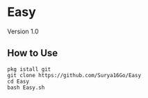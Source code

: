 # Easy
Version 1.0
## How to Use
```
pkg istall git
git clone https://github.com/Surya16Go/Easy
cd Easy
bash Easy.sh
```
